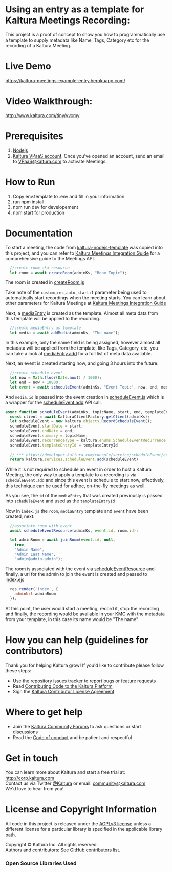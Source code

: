 # Using an entry as a template for Kaltura Meetings Recording:

This project is a proof of concept to show you how to programmatically use a template to supply metadata like Name, Tags, Category etc for the recording of a Kaltura Meeting.

# Live Demo

https://kaltura-meetings-example-entry.herokuapp.com/

# Video Walkthrough:

http://www.kaltura.com/tiny/vvxmy

# Prerequisites

1. [Nodejs](https://nodejs.org/en/) 
2. [Kaltura VPaaS account](https://corp.kaltura.com/video-paas/registration?utm_campaign=Meetabout&utm_medium=affiliates&utm_source=GitHub). Once you've opened an account, send an email to <VPaaS@kaltura.com> to activate Meetings.

# How to Run
1. Copy env.template to .env and fill in your information
2. run npm install
3. npm run dev for developement
4. npm start for production

# Documentation

To start a meeting, the code from [kaltura-nodejs-template](https://github.com/kaltura-vpaas/kaltura-nodejs-template)  was copied into this project, and you can refer to [Kaltura Meetings Integration Guide](https://github.com/kaltura-vpaas/virtual-meeting-rooms ) for a comprehensive guide to the Meetings API. 

```javascript
  //create room aka resource
  let room = await createRoom(adminKs, "Room Topic");
```

The room is created in [createRoom.js](https://github.com/kaltura-vpaas/kaltura-meetings-example-entry-template/blob/main/lib/createRoom.js)

Take note of the `custom_rec_auto_start:1` parameter being used to automatically start recordings when the meeting starts. You can learn about other parameters for Kaltura Meetings at [Kaltura Meetings Integration Guide](https://github.com/kaltura-vpaas/virtual-meeting-rooms )

Next, a [mediaEntry](https://developer.kaltura.com/console/service/media) is created as the template. Almost all meta data from this template will be applied to the recording. 

```javascript
  //create mediaEntry as template
  let media = await addMedia(adminKs, "The name");
```

In this example, only the name field is being assigned, however almost all metadata will be applied from the template, like Tags, Category, etc, you can take a look at [mediaEntry.add](https://developer.kaltura.com/console/service/media/action/add) for a full list of meta data available. 

Next, an event is created starting now, and going 3 hours into the future.

```javascript
  //create schedule event
  let now = Math.floor(Date.now() / 1000);
  let end = now + 10800;
  let event = await scheduleEvent(adminKs, "Event Topic", now, end, media.id);
```

And `media.id` is passed into the event creation in [scheduleEvent.js](https://github.com/kaltura-vpaas/kaltura-meetings-example-entry-template/blob/main/lib/scheduleEvent.js) which is a wrapper for the [scheduleEvent.add](https://developer.kaltura.com/console/service/scheduleEvent/action/add
 ) API call. 

```javascript
async function scheduleEvent(adminKs, topicName, start, end, templateEntryId) {
  const client = await KalturaClientFactory.getClient(adminKs);
  let scheduleEvent = new kaltura.objects.RecordScheduleEvent();
  scheduleEvent.startDate = start;
  scheduleEvent.endDate = end;
  scheduleEvent.summary = topicName;
  scheduleEvent.recurrenceType = kaltura.enums.ScheduleEventRecurrenceType.NONE;
  scheduleEvent.templateEntryId = templateEntryId
 
  // *** https://developer.kaltura.com/console/service/scheduleEvent/action/add
  return kaltura.services.scheduleEvent.add(scheduleEvent)
```

While it is not required to schedule an event in order to host a Kaltura Meeting, the only way to apply a template to a recording is via `scheduleEvent.add`  and since this event is schedule to start now, effectively, this technique can be used for adhoc, on-the-fly meetings as well. 

As you see, the `id` of the `mediaEntry` that was created previously is passed into `scheduleEvent` and used as the `templateEntryId` 

Now in `index.js`  the `room`, `mediaEntry` template and `event` have been created, next:

```javascript
  //associate room with event
  await scheduleEventResource(adminKs, event.id, room.id);

  let adminRoom = await joinRoom(event.id, null,
    true,
    "Admin Name",
    "Admin Last Name",
    "admin@admin.admin");
```

The room is associated with the event via [scheduleEventResource](https://developer.kaltura.com/console/service/scheduleEventResource/action/add
 ) and finally, a url for the admin to join the event is created and passed to [index.ejs](https://github.com/kaltura-vpaas/kaltura-meetings-example-entry-template/blob/main/views/index.ejs)

```javascript
  res.render('index', {
    adminUrl:adminRoom
  });
```

At this point, the user would start a meeting, record it, stop the recording and finally, the recording would be available in your [KMC](https://kmc.kaltura.com/index.php/kmcng/content/entries/list) with the metadata from your template, in this case its name would be "The name"

# How you can help (guidelines for contributors) 

Thank you for helping Kaltura grow! If you'd like to contribute please follow these steps:
* Use the repository issues tracker to report bugs or feature requests
* Read [Contributing Code to the Kaltura Platform](https://github.com/kaltura/platform-install-packages/blob/master/doc/Contributing-to-the-Kaltura-Platform.md)
* Sign the [Kaltura Contributor License Agreement](https://agentcontribs.kaltura.org/)

# Where to get help
* Join the [Kaltura Community Forums](https://forum.kaltura.org/) to ask questions or start discussions
* Read the [Code of conduct](https://forum.kaltura.org/faq) and be patient and respectful

# Get in touch
You can learn more about Kaltura and start a free trial at: http://corp.kaltura.com    
Contact us via Twitter [@Kaltura](https://twitter.com/Kaltura) or email: community@kaltura.com  
We'd love to hear from you!

# License and Copyright Information
All code in this project is released under the [AGPLv3 license](http://www.gnu.org/licenses/agpl-3.0.html) unless a different license for a particular library is specified in the applicable library path.   

Copyright © Kaltura Inc. All rights reserved.   
Authors and contributors: See [GitHub contributors list](https://github.com/kaltura/YOURREPONAME/graphs/contributors).  

### Open Source Libraries Used
